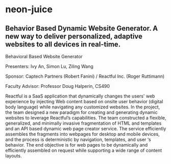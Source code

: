 # neon-juice
## Behavior Based Dynamic Website Generator. A new way to deliver personalized, adaptive websites to all devices in real-time.

Behavioral Based Website Generator

Presenters: Ivy An, Simon Lu, Ziling Wang

Sponsor: Captech Partners (Robert Fanini) / Reactful Inc. (Roger Ruttimann)

Faculty Advisor: Professor Doug Halperin, CS490
 
Reactful is a SaaS application that dynamically changes the users' web experience by injecting Web content based on onsite user behavior (digital body language) while navigating any customized websites. In the project, the team designed a new paradigm for creating and generating dynamic websites to leverage Reactful’s capabilities. The team constructed a flexible, generalized, and minimally invasive fragmentation of HTML and templates and an API based dynamic web page creator service. The service efficiently assembles the fragments into webpages for desktop and mobile devices, and the process is deterministic by navigation, templates, and user ‘s behavior. The end objective is for web pages to be dynamically and efficiently assembled on request while supporting a wide range of content layouts.
